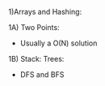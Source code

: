 1)Arrays and Hashing:


1A) Two Points:
- Usually a O(N) solution 


1B) Stack: 
 Trees:
 - DFS and BFS 

